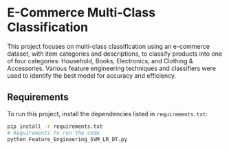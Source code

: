 # E-Commerce Multi-Class Classification

This project focuses on multi-class classification using an e-commerce dataset, with item categories and descriptions, to classify products into one of four categories: Household, Books, Electronics, and Clothing & Accessories. Various feature engineering techniques and classifiers were used to identify the best model for accuracy and efficiency.

## Requirements

To run this project, install the dependencies listed in `requirements.txt`:

```bash
pip install -r requirements.txt
# Requirements To run the code 
python Feature_Engineering_SVM_LR_DT.py